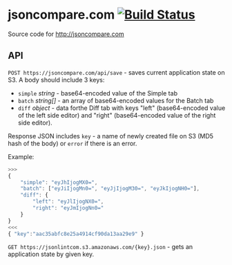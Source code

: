 # jsoncompare.com [![Build Status](https://travis-ci.org/circlecell/jsoncompare.com.svg?branch=master)](https://travis-ci.org/circlecell/jsoncompare.com)

Source code for http://jsoncompare.com

## API
``POST https://jsoncompare.com/api/save`` - saves current application state on S3.
A body should include 3 keys:
- ``simple`` *string* - base64-encoded value of the Simple tab
- ``batch`` *string[]* - an array of base64-encoded values for the Batch tab
- ``diff`` *object* - data forthe  Diff tab with keys "left" (base64-encoded value of the left side editor) and "right" (base64-encoded value of the right side editor).

Response JSON includes ``key`` - a name of newly created file on S3 (MD5 hash of the body) or ``error`` if there is an error.

Example:
```js
>>>
{
	"simple": "eyJhIjogMX0=",
	"batch": ["eyJiIjogMn0=", "eyJjIjogM30=", "eyJkIjogNH0="],
	"diff": {
		"left": "eyJlIjogNX0=",
		"right": "eyJmIjogNn0="
	}
}
<<<
{ "key":"aac35abfc8e25a4914cf90da13aa29e9" }
```


``GET https://jsonlintcom.s3.amazonaws.com/{key}.json`` - gets an application state by given key.

